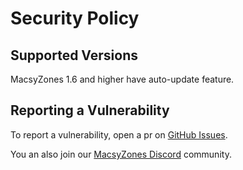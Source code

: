 # Security Policy

## Supported Versions

MacsyZones 1.6 and higher have auto-update feature.

## Reporting a Vulnerability

To report a vulnerability, open a pr on [GitHub Issues](https://github.com/rohanrhu/MacsyZones/issues).

You an also join our [MacsyZones Discord](https://discord.gg/C4axTA6rpn) community.

